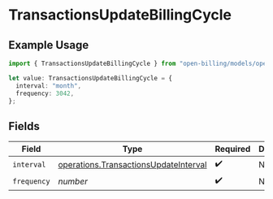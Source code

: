 # TransactionsUpdateBillingCycle

## Example Usage

```typescript
import { TransactionsUpdateBillingCycle } from "open-billing/models/operations";

let value: TransactionsUpdateBillingCycle = {
  interval: "month",
  frequency: 3042,
};
```

## Fields

| Field                                                                                          | Type                                                                                           | Required                                                                                       | Description                                                                                    |
| ---------------------------------------------------------------------------------------------- | ---------------------------------------------------------------------------------------------- | ---------------------------------------------------------------------------------------------- | ---------------------------------------------------------------------------------------------- |
| `interval`                                                                                     | [operations.TransactionsUpdateInterval](../../models/operations/transactionsupdateinterval.md) | :heavy_check_mark:                                                                             | N/A                                                                                            |
| `frequency`                                                                                    | *number*                                                                                       | :heavy_check_mark:                                                                             | N/A                                                                                            |